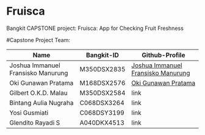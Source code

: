 # Fruisca
Bangkit CAPSTONE project:  Fruisca: App for Checking Fruit Freshness

#Capstone Project Team:

| Name                              | Bangkit-ID   | Github-Profile                        |
| --------------------------------- | ------------ | ------------------------------------- |
| Joshua Immanuel Fransisko Manurung| M350DSX2835  | [Joshua Immanuel Fransisko Manurung](https://github.com/josh209062)      |
| Oki Gunawan Pratama               | M168DSX2576  | [Oki Gunawan Pratama](https://github.com/SvZero)                |
| Gilbert O.K.D. Malau              | M350DSX2584  | link                |
| Bintang Aulia Nugraha             | C068DSX3264  | link                   |
| Yosi Gusmiati                     | C068DSY3199  | link                    |
| Glendito Rayadi S                 | A040DKX4513  |link                 |

